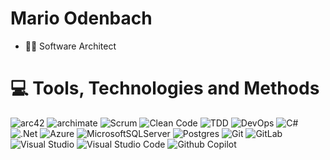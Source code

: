 # Mario Odenbach
- 👨‍💻 Software Architect

# 💻 Tools, Technologies and Methods
![arc42](https://img.shields.io/badge/arc42-blue?style=for-the-badge) ![archimate](https://img.shields.io/badge/archimate-grey?style=for-the-badge) ![Scrum](https://img.shields.io/badge/Scrum-CC2927?style=for-the-badge) ![Clean Code](https://img.shields.io/badge/Clean%20Code-grey?style=for-the-badge) ![TDD](https://img.shields.io/badge/TDD-green?style=for-the-badge) ![DevOps](https://img.shields.io/badge/DevOps-grey?style=for-the-badge)
![C#](https://img.shields.io/badge/c%23-%23239120.svg?style=for-the-badge&logo=csharp&logoColor=white) ![.Net](https://img.shields.io/badge/.NET-5C2D91?style=for-the-badge&logo=.net&logoColor=white) ![Azure](https://img.shields.io/badge/azure-%230072C6.svg?style=for-the-badge&logo=microsoftazure&logoColor=white) ![MicrosoftSQLServer](https://img.shields.io/badge/Microsoft%20SQL%20Server%20(Database,%20Integration%20Services,%20Reporting%20Services,%20Analysis%20Services)-CC2927?style=for-the-badge&logo=microsoft%20sql%20server&logoColor=white) ![Postgres](https://img.shields.io/badge/postgres-%23316192.svg?style=for-the-badge&logo=postgresql&logoColor=white) ![Git](https://img.shields.io/badge/git-%23F05033.svg?style=for-the-badge&logo=git&logoColor=white) ![GitLab](https://img.shields.io/badge/gitlab-%23181717.svg?style=for-the-badge&logo=gitlab&logoColor=white) ![Visual Studio](https://img.shields.io/badge/Visual%20Studio-5C2D91.svg?style=for-the-badge&logo=visual-studio&logoColor=white) ![Visual Studio Code](https://img.shields.io/badge/Visual%20Studio%20Code-0078d7.svg?style=for-the-badge&logo=visual-studio-code&logoColor=white) ![Github Copilot](https://img.shields.io/badge/Github%20Copilot-%23121011.svg?style=for-the-badge&logo=github&logoColor=white)
 
